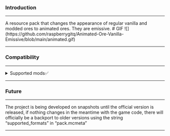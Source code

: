 ### Introduction
<hr>
A resource pack that changes the appearance of regular vanilla and modded ores to animated ores. They are emissive.
# GIF
![](https://github.com/raspberrygitq/Animated-Ore-Vanilla-Emissive/blob/main/animated.gif)
<hr>

### Compatibility
<hr>
<details>
<summary>Supported mods✅</summary>

* Minecraft Vanilla - ✅
* OptiFine - ❌
* Sodium - ✅ (Continuity is not required.)
* Embeddium - ❌
</details>
<hr>

### Future
<hr>

The project is being developed on snapshots until the official version is released, if nothing changes in the meantime with the game code, there will officially be a backport to older versions using the string “supported_formats” in “pack.mcmeta”
<hr>